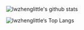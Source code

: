 ![lwzhenglittle's github stats](https://github-readme-stats.vercel.app/api?username=lwzhenglittle&count_private=true&theme=cobalt)

![lwzhenglittle‘s Top Langs](https://github-readme-stats.vercel.app/api/top-langs/?username=lwzhenglittle&count_private=true&theme=cobalt&layout=compact)

